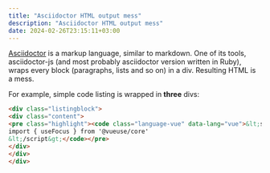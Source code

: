 ```yaml
---
title: "Asciidoctor HTML output mess"
description: "Asciidoctor HTML output mess"
date: 2024-02-26T23:15:11+03:00
---
```


[Asciidoctor](https://asciidoctor.org) is a markup language, similar to
markdown. One of its tools, asciidoctor-js
(and most probably asciidoctor version written in Ruby),
wraps every block (paragraphs, lists and so on) in a div.
Resulting HTML is a mess.

<!--more-->

For example, simple code listing is wrapped in **three** divs:

```html
<div class="listingblock">
<div class="content">
<pre class="highlight"><code class="language-vue" data-lang="vue">&lt;script setup lang='ts'&gt;
import { useFocus } from '@vueuse/core'
&lt;/script&gt;</code></pre>
</div>
</div>
</div>
```
